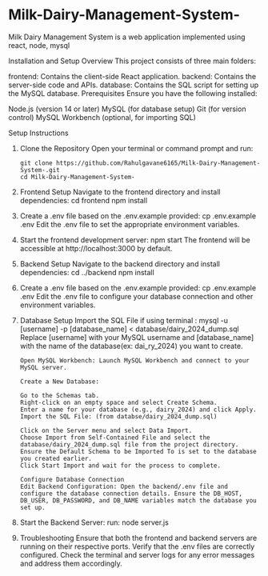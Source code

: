 # Milk-Dairy-Management-System-

Milk Dairy Management System is a web application implemented using react, node, mysql

Installation and Setup
Overview
This project consists of three main folders:

frontend: Contains the client-side React application.
backend: Contains the server-side code and APIs.
database: Contains the SQL script for setting up the MySQL database.
Prerequisites
Ensure you have the following installed:

Node.js (version 14 or later)
MySQL (for database setup)
Git (for version control)
MySQL Workbench (optional, for importing SQL)

Setup Instructions

1.  Clone the Repository
    Open your terminal or command prompt and run:

        git clone https://github.com/Rahulgavane6165/Milk-Dairy-Management-System-.git
        cd Milk-Dairy-Management-System-

2.  Frontend Setup
    Navigate to the frontend directory and install dependencies:
    cd frontend
    npm install

3.  Create a .env file based on the .env.example provided:
    cp .env.example .env
    Edit the .env file to set the appropriate environment variables.

4.  Start the frontend development server:
    npm start
    The frontend will be accessible at http://localhost:3000 by default.

5.  Backend Setup
    Navigate to the backend directory and install dependencies:
    cd ../backend
    npm install

6.  Create a .env file based on the .env.example provided:
    cp .env.example .env
    Edit the .env file to configure your database connection and other environment variables.

7.  Database Setup
    Import the SQL File
    if using terminal : mysql -u [username] -p [database_name] < database/dairy_2024_dump.sql
    Replace [username] with your MySQL username and [database_name] with the name of the database(ex: dai_ry_2024) you want to create.

        Open MySQL Workbench: Launch MySQL Workbench and connect to your MySQL server.

        Create a New Database:

        Go to the Schemas tab.
        Right-click on an empty space and select Create Schema.
        Enter a name for your database (e.g., dairy_2024) and click Apply.
        Import the SQL File: (from databse/dairy_2024_dump.sql)

        Click on the Server menu and select Data Import.
        Choose Import from Self-Contained File and select the database/dairy_2024_dump.sql file from the project directory.
        Ensure the Default Schema to be Imported To is set to the database you created earlier.
        Click Start Import and wait for the process to complete.

        Configure Database Connection
        Edit Backend Configuration: Open the backend/.env file and configure the database connection details. Ensure the DB_HOST, DB_USER, DB_PASSWORD, and DB_NAME variables match the database you set up.

8.  Start the Backend Server:
     run: node server.js

9. Troubleshooting
   Ensure that both the frontend and backend servers are running on their respective ports.
   Verify that the .env files are correctly configured.
   Check the terminal and server logs for any error messages and address them accordingly.
